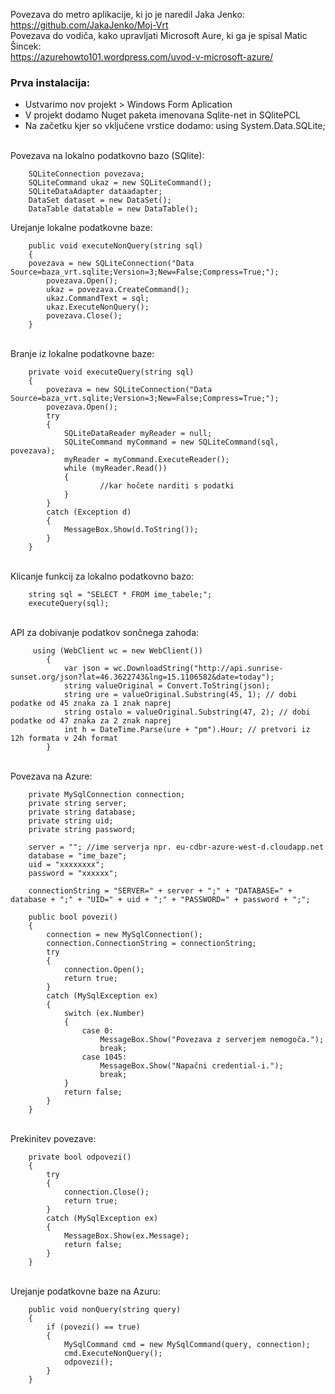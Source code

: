 Povezava do metro aplikacije, ki jo je naredil Jaka Jenko:</br> https://github.com/JakaJenko/Moj-Vrt </br>
Povezava do vodiča, kako upravljati Microsoft Aure, ki ga je spisal Matic Šincek:</br> https://azurehowto101.wordpress.com/uvod-v-microsoft-azure/ </br>
<h3>Prva instalacija:</h3>
<ul>
        <li>Ustvarimo nov projekt > Windows Form Aplication</li>
        <li>V projekt dodamo Nuget paketa imenovana Sqlite-net in SQlitePCL</li>
        <li>Na začetku kjer so vključene vrstice dodamo: using System.Data.SQLite;</li>
</ul>
</br>Povezava na lokalno podatkovno bazo (SQlite):

        SQLiteConnection povezava;
        SQLiteCommand ukaz = new SQLiteCommand();
        SQLiteDataAdapter dataadapter;
        DataSet dataset = new DataSet();
        DataTable datatable = new DataTable();
        
Urejanje lokalne podatkovne baze:

        public void executeNonQuery(string sql)
        {
        povezava = new SQLiteConnection("Data    Source=baza_vrt.sqlite;Version=3;New=False;Compress=True;");
            povezava.Open();
            ukaz = povezava.CreateCommand();
            ukaz.CommandText = sql;
            ukaz.ExecuteNonQuery();
            povezava.Close();
        }
</br>
Branje iz lokalne podatkovne baze:

        private void executeQuery(string sql)
        {
            povezava = new SQLiteConnection("Data Source=baza_vrt.sqlite;Version=3;New=False;Compress=True;");
            povezava.Open();
            try
            {
                SQLiteDataReader myReader = null;
                SQLiteCommand myCommand = new SQLiteCommand(sql, povezava);
                myReader = myCommand.ExecuteReader();
                while (myReader.Read())
                {
                        //kar hočete narditi s podatki
                }
            }
            catch (Exception d)
            {
                MessageBox.Show(d.ToString());
            }
        }

</br>Klicanje funkcij za lokalno podatkovno bazo:

        string sql = "SELECT * FROM ime_tabele;";
        executeQuery(sql);
        
</br>API za dobivanje podatkov sončnega zahoda:

         using (WebClient wc = new WebClient())
            {
                var json = wc.DownloadString("http://api.sunrise-sunset.org/json?lat=46.3622743&lng=15.1106582&date=today");
                string valueOriginal = Convert.ToString(json);
                string ure = valueOriginal.Substring(45, 1); // dobi podatke od 45 znaka za 1 znak naprej
                string ostalo = valueOriginal.Substring(47, 2); // dobi podatke od 47 znaka za 2 znak naprej
                int h = DateTime.Parse(ure + "pm").Hour; // pretvori iz 12h formata v 24h format
            }
</br>
Povezava na Azure:

        private MySqlConnection connection;
        private string server;
        private string database;
        private string uid;
        private string password;
        
        server = ""; //ime serverja npr. eu-cdbr-azure-west-d.cloudapp.net
        database = "ime_baze";
        uid = "xxxxxxxx";
        password = "xxxxxx";
        
        connectionString = "SERVER=" + server + ";" + "DATABASE=" + database + ";" + "UID=" + uid + ";" + "PASSWORD=" + password + ";";
        
        public bool povezi()
        {
            connection = new MySqlConnection();
            connection.ConnectionString = connectionString;
            try
            {
                connection.Open();
                return true;
            }
            catch (MySqlException ex)
            {
                switch (ex.Number)
                {
                    case 0:
                        MessageBox.Show("Povezava z serverjem nemogoča.");
                        break;
                    case 1045:
                        MessageBox.Show("Napačni credential-i.");
                        break;
                }
                return false;
            }
        }
</br>
Prekinitev povezave:

        private bool odpovezi()
        {
            try
            {
                connection.Close();
                return true;
            }
            catch (MySqlException ex)
            {
                MessageBox.Show(ex.Message);
                return false;
            }
        }

</br>Urejanje podatkovne baze na Azuru:

        public void nonQuery(string query)
        {
            if (povezi() == true)
            {
                MySqlCommand cmd = new MySqlCommand(query, connection);
                cmd.ExecuteNonQuery();
                odpovezi();
            }
        }  
